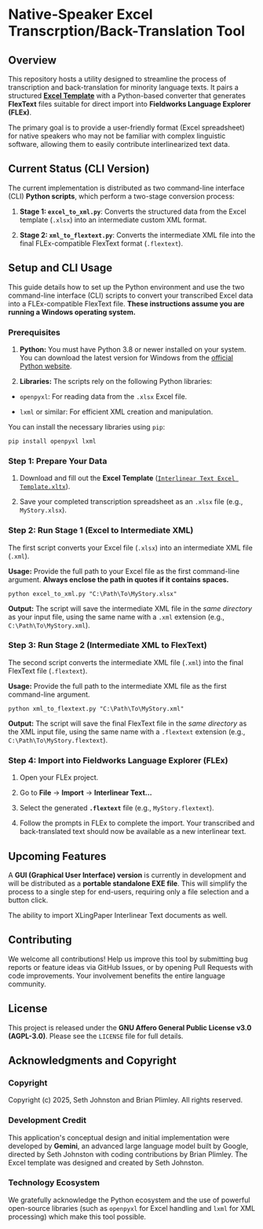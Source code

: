 # Native-Speaker Excel Transcrption/Back-Translation Tool

## Overview

This repository hosts a utility designed to streamline the process of transcription and back-translation for minority language texts. It pairs a structured [**Excel Template**](https://raw.githubusercontent.com/rulingAnts/FlexText-Excel-Import/refs/heads/main/Interlinear%20Text%20Excel%20Template.xltx) with a Python-based converter that generates **FlexText** files suitable for direct import into **Fieldworks Language Explorer (FLEx)**.

The primary goal is to provide a user-friendly format (Excel spreadsheet) for native speakers who may not be familiar with complex linguistic software, allowing them to easily contribute interlinearized text data.

## Current Status (CLI Version)

The current implementation is distributed as two command-line interface (CLI) **Python scripts**, which perform a two-stage conversion process:

1. **Stage 1: `excel_to_xml.py`**: Converts the structured data from the Excel template (`.xlsx`) into an intermediate custom XML format.
  
2. **Stage 2: `xml_to_flextext.py`**: Converts the intermediate XML file into the final FLEx-compatible FlexText format (`.flextext`).
  

## Setup and CLI Usage

This guide details how to set up the Python environment and use the two command-line interface (CLI) scripts to convert your transcribed Excel data into a FLEx-compatible FlexText file. **These instructions assume you are running a Windows operating system.**

### Prerequisites

1. **Python:** You must have Python 3.8 or newer installed on your system. You can download the latest version for Windows from the [official Python website](https://www.python.org/downloads/windows/).
  
2. **Libraries:** The scripts rely on the following Python libraries:
  
  - `openpyxl`: For reading data from the `.xlsx` Excel file.
    
  - `lxml` or similar: For efficient XML creation and manipulation.
    

You can install the necessary libraries using `pip`:

```
pip install openpyxl lxml
```

### Step 1: Prepare Your Data

1. Download and fill out the **Excel Template** ([`Interlinear Text Excel Template.xltx`](https://raw.githubusercontent.com/rulingAnts/FlexText-Excel-Import/refs/heads/main/Interlinear%20Text%20Excel%20Template.xltx)).
  
2. Save your completed transcription spreadsheet as an `.xlsx` file (e.g., `MyStory.xlsx`).
  

### Step 2: Run Stage 1 (Excel to Intermediate XML)

The first script converts your Excel file (`.xlsx`) into an intermediate XML file (`.xml`).

**Usage:** Provide the full path to your Excel file as the first command-line argument. **Always enclose the path in quotes if it contains spaces.**

```
python excel_to_xml.py "C:\Path\To\MyStory.xlsx"
```

**Output:** The script will save the intermediate XML file in the *same directory* as your input file, using the same name with a `.xml` extension (e.g., `C:\Path\To\MyStory.xml`).

### Step 3: Run Stage 2 (Intermediate XML to FlexText)

The second script converts the intermediate XML file (`.xml`) into the final FlexText file (`.flextext`).

**Usage:** Provide the full path to the intermediate XML file as the first command-line argument.

```
python xml_to_flextext.py "C:\Path\To\MyStory.xml"
```

**Output:** The script will save the final FlexText file in the *same directory* as the XML input file, using the same name with a `.flextext` extension (e.g., `C:\Path\To\MyStory.flextext`).

### Step 4: Import into Fieldworks Language Explorer (FLEx)

1. Open your FLEx project.
  
2. Go to **File** -> **Import** -> **Interlinear Text...**
  
3. Select the generated **`.flextext`** file (e.g., `MyStory.flextext`).
  
4. Follow the prompts in FLEx to complete the import. Your transcribed and back-translated text should now be available as a new interlinear text.
  

## Upcoming Features

A **GUI (Graphical User Interface) version** is currently in development and will be distributed as a **portable standalone EXE file**. This will simplify the process to a single step for end-users, requiring only a file selection and a button click.

The ability to import XLingPaper Interlinear Text documents as well.

## Contributing

We welcome all contributions! Help us improve this tool by submitting bug reports or feature ideas via GitHub Issues, or by opening Pull Requests with code improvements. Your involvement benefits the entire language community.

## License

This project is released under the **GNU Affero General Public License v3.0 (AGPL-3.0)**. Please see the `LICENSE` file for full details.

## Acknowledgments and Copyright

### Copyright

Copyright (c) 2025, Seth Johnston and Brian Plimley. All rights reserved.

### Development Credit

This application's conceptual design and initial implementation were developed by **Gemini**, an advanced large language model built by Google, directed by Seth Johnston with coding contributions by Brian Plimley. The Excel template was designed and created by Seth Johnston.

### Technology Ecosystem

We gratefully acknowledge the Python ecosystem and the use of powerful open-source libraries (such as `openpyxl` for Excel handling and `lxml` for XML processing) which make this tool possible.
